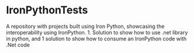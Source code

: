 # IronPythonTests
A repository with projects built using Iron Python, showcasing the interoperability using IronPython. 1. Solution to show how to use .net library in python, and 1 solution to show how to consume an IronPython code with .Net code
